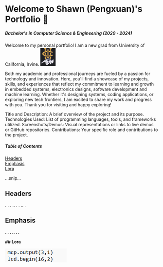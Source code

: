 # Welcome to Shawn \(Pengxuan\)'s Portfolio 🏅
##### *Bachelor's in Computer Science & Engineering (2020 - 2024)*
Welcome to my personal portfolio! I am a new grad from University of California, Irvine. ![logo](https://github.com/PengxuanW/portfolio/blob/main/images/uci_logo.png?raw=true)


Both my academic and professional journeys are fueled by a passion for technology and innovation. Here, you'll find a showcase of my projects, skills, and experiences that reflect my commitment to learning and growth in embedded systems, electronics designs, software development and machine learning. Whether it's designing systems, coding applications, or exploring new tech frontiers, I am excited to share my work and progress with you. Thank you for visiting and happy exploring!

Title and Description: A brief overview of the project and its purpose.
Technologies Used: List of programming languages, tools, and frameworks utilized.
Screenshots/Demos: Visual representations or links to live demos or GitHub repositories.
Contributions: Your specific role and contributions to the project.

##### Table of Contents  
[Headers](#headers)  
[Emphasis](#emphasis)  
[Lora](#lora)

...snip...    
<a name="headers"/>
## Headers
.
.
.
..
.
.
..
.
<b name="emphasis"/>
## Emphasis
.
.
.
..
.
.




<c name="lora"/>
## Lora


![alt text](https://github.com/PengxuanW/portfolio/blob/main/images/Screenshot%202024-06-14%20183854.png?raw=true)


